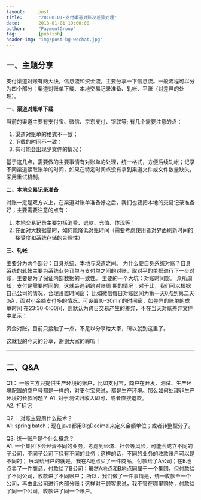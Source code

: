 ```yaml
---                                                                             
layout:     post                                                
title:      "20180101-支付渠道对账及差异处理"                                                                               
date:       2018-01-01 19:00:00                                                                               
author:     "PaymentGroup"                                          
tag:		[publish]                                    
header-img: "img/post-bg-wechat.jpg"                                         
---  
```


## 一、主题分享

支付渠道对账有两大块，信息流和资金流，主要分享一下信息流。一般流程可以分为四个部分：渠道对账单下载、本地交易记录准备、轧帐、平账（对差异的处理）。 

**一、渠道对账单下载**  

当前的渠道主要有支付宝、微信、京东支付、银联等; 有几个需要注意的点： 
1. 渠道对账单的格式不一致；
2. 下载的时间不一致；
3. 有可能会出现少文件的情况；

基于这几点，需要做的主要事情有对账单的处理，统一格式，方便后续轧帐；记录不同渠道读取账单的时间，如果在特定时间点没有拿到渠道文件或文件数量缺失，采用重试机制。
 
**二、本地交易记录准备**

对账一定是双方以上，在渠道对账单准备好之后，我们也要把本地的交易记录准备好；主要需要注意的点有：
1. 本地交易记录主要包括消费、退款、充值、体现等；   
2. 在面对大数据量时，如何能降低对账时间（需要考虑使用者对界面刷新时间的接受度和系统存储的合理性）  
 
**三、轧帐**

主要分为两个部分：自身系统、本地与渠道之间。 
为什么要自身系统对账？自身系统的轧帐主要为系统业务订单与支付单之间的对账，取对平的单据进行下一步对账，主要是为了保证内部数据的一致性。
主要的一个大坑：对账时间窗。 众所周知，支付是需要时间的，这就会遇到跨对账周 期的情况；对于此，我们可以根据自己公司的情况，合理设置时间窗；
比如微信每日对账区间为第一天0点到第二天0点，面对小金额支付多的情况，可设置10-30min的时间窗，如差异的账单的成单时间 在23:30-0:00间，则默认为跨日交易产生的差异，不在当天对账差异文件中显示；

资金对账，目前只接触了一点，不足以分享给大家，所以就到这里了。

这就我的今天的分享，谢谢大家的聆听！

****

## 二、Q&A

Q1： 一般三方只提供生产环境的账户，比如支付宝，商户在开发、测试、生产环境配置的商户号都是一样的，对支付宝来说，都是生产环境。那么如何处理非生产环境的长款问题？
A1. 对于测试归收入即可，或者直接退款。   
A2. 打标记  

Q2： 对账主要用什么技术？  
A1:  spring batch；现在java都用BigDecimal来定义金额单位；或者转整型分了。  

Q3:  统一账户是个什么概念？   
A1: 一个集团下会经营不同的业务，考虑到经济、社会等风险，可能会成立不同的子公司，不同子公司下挂有不同的业务；这样的话，不同的业务的收款账户可以是不同的；
展现给用户的就是，我在A地点买了一件商品，付款给了A公司；在B地点卖了一件商品，付款给了B公司；虽然A地点和B地点同属于一个集团，但付款给了不同公司，收款进了不同账户；
所以，我们做了一件事情是，统一收款至一个公司，再由此公司进行内部分账；这样对于顾客来说，我不管在哪里购物，付款给了同一个公司，收款进了同一个账户。